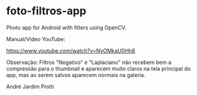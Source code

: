 ﻿# foto-filtros-app
Photo app for Android with filters using OpenCV.

Manual/Vídeo YouTube:

https://www.youtube.com/watch?v=NyOMkaU0Hh8

Observação: Filtros "Negativo" e "Laplaciano" não recebem bem a compressão para o thumbnail e aparecem muito claros na tela principal do app, mas ao serem salvos aparecem normais na galeria.

André Jardim Protti
